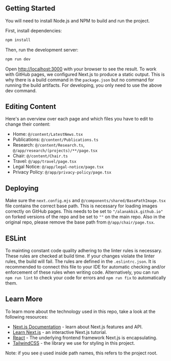 ## Getting Started

You will need to install Node.js and NPM to build and run the project.

First, install dependencies:

```bash
npm install
```

Then, run the development server:

```bash
npm run dev
```

Open [http://localhost:3000](http://localhost:3000) with your browser to see the result. To work with GitHub pages, we configured Next.js
to produce a static output. This is why there is a build command in the `package.json` but no command for running the
build artifacts. For developing, you only need to use the above dev command.

## Editing Content

Here's an overview over each page and which files you have to edit to change their content:
- Home: `@/content/LatestNews.tsx`
- Publications: `@/content/Publications.ts`
- Research: `@/content/Research.ts`, `@/app/research/(projects)/**/page.tsx`
- Chair: `@/content/Chair.ts`
- Travel: `@/app/travel/page.tsx`
- Legal Notice: `@/app/legal-notice/page.tsx`
- Privacy Policy: `@/app/privacy-policy/page.tsx`

## Deploying
Make sure the `next.config.mjs` and `@/components/shared/BasePathImage.tsx` file contains the correct base path. This is necessary for loading images correctly
on GitHub pages. This needs to be set to `"/alanakbik.github.io"` on forked versions of the repo and be set
to `""` on the main repo. Also in the original repo, please remove the base path from `@/app/chair/page.tsx`.

## ESLint
To mainting constant code quality adhering to the linter rules is necessary. These rules are checked
at build time. If your changes violate the linter rules, the build will fail. The rules are defined in
the `.eslintrc.json`. It is recommended to connect this file to your IDE for automatic checking and/or enforcement
of these rules when writing code. Alternatively, you can run `npm run lint` to check your code for errors
and `npm run fix` to automatically them.

## Learn More

To learn more about the technology used in this repo, take a look at the following resources:

- [Next.js Documentation](https://nextjs.org/docs) - learn about Next.js features and API.
- [Learn Next.js](https://nextjs.org/learn) - an interactive Next.js tutorial.
- [React](https://react.dev/) - The underlying frontend framework Next.js is encapsulating.
- [TailwindCSS](https://tailwindcss.com) - the library we use for styling in this project.

Note: if you see `@` used inside path names, this refers to the project root.